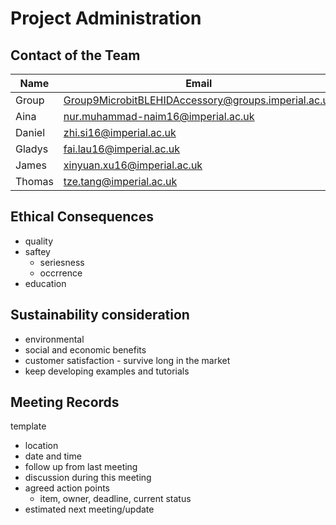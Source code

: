 # Project Administration

## Contact of the Team
Name | Email
---- | -----
Group    | Group9MicrobitBLEHIDAccessory@groups.imperial.ac.uk
Aina     | nur.muhammad-naim16@imperial.ac.uk   
Daniel   | zhi.si16@imperial.ac.uk  
Gladys   | fai.lau16@imperial.ac.uk  
James    | xinyuan.xu16@imperial.ac.uk   
Thomas   | tze.tang@imperial.ac.uk   


## Ethical Consequences

- quality  
- saftey  
    - seriesness  
    - occrrence  
- education  

## Sustainability consideration

- environmental  
- social and economic benefits  
- customer satisfaction - survive long in the market
- keep developing examples and tutorials

## Meeting Records

template
- location  
- date and time  
- follow up from last meeting
- discussion during this meeting
- agreed action points  
    - item, owner, deadline, current status
- estimated next meeting/update

